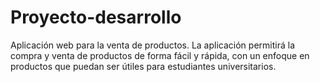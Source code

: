 # Proyecto-desarrollo
Aplicación web para la venta de productos. La aplicación permitirá la compra y venta de productos de forma fácil y rápida, con un enfoque en productos que puedan ser útiles para estudiantes universitarios.

